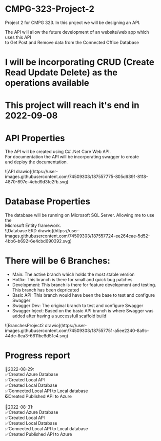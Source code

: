 <h1>CMPG-323-Project-2</h1>
<p>Project 2 for CMPG 323. In this project we will be designing an API.</p>
<p>
    The API will allow the future development of an website/web app which uses this API <br>
    to Get Post and Remove data from the Connected Office Database
</p>
<h1>I will be incorporating CRUD (Create Read Update Delete) as the operations available</h1>
<h1>This project will reach it's end in 2022-09-08</h1>
<h1>API Properties</h1>
<p>
    The API will be created using C# .Net Core Web API. <br>
    For documentation the API will be incorporating swagger to create <br>
    and deploy the documentation. <br>
</p>
<!-- <img src="https://mfdot.com/API.drawio.svg" alt="" srcset=""><br> -->
![API drawio](https://user-images.githubusercontent.com/74509303/187557775-805d6391-8118-4870-897e-4ebd9d3fc2fb.svg)


<h1>Database Properties</h1>
<p>
    The database will be running on Microsoft SQL Server. Allowing me to use the <br>
    Microsoft Entity framework. <br>
<!--     <img src="https://mfdot.com/Database%20ERD.drawio.svg"> -->
    ![Database ERD drawio](https://user-images.githubusercontent.com/74509303/187557724-ee264cae-5d52-4bb6-b692-6e4cbd690392.svg)

</p>

<h1>There will be 6 Branches:</h1>
<ul>
    <li>Main: The active branch which holds the most stable version</li>
    <li>Hotfix: This branch is there for small and quick bug patches</li>
    <li>Development: This branch is there for feature development and testing. This branch has been depricated</li>
    <li>Basic API: This branch would have been the base to test and configure Swagger</li>
    <li>Swagger Dev: The original branch to test and configure Swagger</li>
    <li>Swagger Inject: Based on the basic API branch is where Swagger was added after having a successfull scaffold build</li>
</ul>
<!-- <img src="https://mfdot.com/BranchesProject2.drawio.svg" alt="" srcset=""> -->
![BranchesProject2 drawio](https://user-images.githubusercontent.com/74509303/187557751-a5ee2240-8a9c-44de-8ea3-6611be8d51c4.svg)


<h1>Progress report</h1>
<p>
    🎈2022-08-29: <br>
    ✅Created Azure Database<br>
    ✅Created Local API<br>
    ✅Created Local Database<br>
    ✅Connected Local API to Local database<br>
    ❎Created Published API to Azure<br>
    <br>
    🎈2022-08-31: <br>
    ✅Created Azure Database<br>
    ✅Created Local API<br>
    ✅Created Local Database<br>
    ✅Connected Local API to Local database<br>
    ✅Created Published API to Azure<br>
</p>
